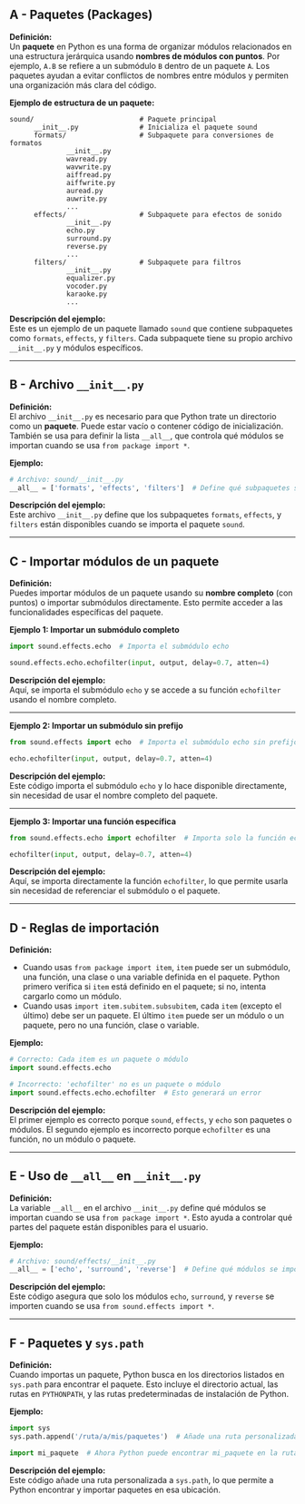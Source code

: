 ## A - Paquetes (Packages)

**Definición:**  
Un **paquete** en Python es una forma de organizar módulos relacionados en una estructura jerárquica usando **nombres de módulos con puntos**. Por ejemplo, `A.B` se refiere a un submódulo `B` dentro de un paquete `A`. Los paquetes ayudan a evitar conflictos de nombres entre módulos y permiten una organización más clara del código.

**Ejemplo de estructura de un paquete:**

```
sound/                          # Paquete principal
      __init__.py               # Inicializa el paquete sound
      formats/                  # Subpaquete para conversiones de formatos
              __init__.py
              wavread.py
              wavwrite.py
              aiffread.py
              aiffwrite.py
              auread.py
              auwrite.py
              ...
      effects/                  # Subpaquete para efectos de sonido
              __init__.py
              echo.py
              surround.py
              reverse.py
              ...
      filters/                  # Subpaquete para filtros
              __init__.py
              equalizer.py
              vocoder.py
              karaoke.py
              ...
```

**Descripción del ejemplo:**  
Este es un ejemplo de un paquete llamado `sound` que contiene subpaquetes como `formats`, `effects`, y `filters`. Cada subpaquete tiene su propio archivo `__init__.py` y módulos específicos.

---

## B - Archivo `__init__.py`

**Definición:**  
El archivo `__init__.py` es necesario para que Python trate un directorio como un **paquete**. Puede estar vacío o contener código de inicialización. También se usa para definir la lista `__all__`, que controla qué módulos se importan cuando se usa `from package import *`.

**Ejemplo:**

```python
# Archivo: sound/__init__.py
__all__ = ['formats', 'effects', 'filters']  # Define qué subpaquetes se importan
```

**Descripción del ejemplo:**  
Este archivo `__init__.py` define que los subpaquetes `formats`, `effects`, y `filters` están disponibles cuando se importa el paquete `sound`.

---

## C - Importar módulos de un paquete

**Definición:**  
Puedes importar módulos de un paquete usando su **nombre completo** (con puntos) o importar submódulos directamente. Esto permite acceder a las funcionalidades específicas del paquete.

**Ejemplo 1: Importar un submódulo completo**

```python
import sound.effects.echo  # Importa el submódulo echo

sound.effects.echo.echofilter(input, output, delay=0.7, atten=4)
```

**Descripción del ejemplo:**  
Aquí, se importa el submódulo `echo` y se accede a su función `echofilter` usando el nombre completo.

---

**Ejemplo 2: Importar un submódulo sin prefijo**

```python
from sound.effects import echo  # Importa el submódulo echo sin prefijo

echo.echofilter(input, output, delay=0.7, atten=4)
```

**Descripción del ejemplo:**  
Este código importa el submódulo `echo` y lo hace disponible directamente, sin necesidad de usar el nombre completo del paquete.

---

**Ejemplo 3: Importar una función específica**

```python
from sound.effects.echo import echofilter  # Importa solo la función echofilter

echofilter(input, output, delay=0.7, atten=4)
```

**Descripción del ejemplo:**  
Aquí, se importa directamente la función `echofilter`, lo que permite usarla sin necesidad de referenciar el submódulo o el paquete.

---

## D - Reglas de importación

**Definición:**

- Cuando usas `from package import item`, `item` puede ser un submódulo, una función, una clase o una variable definida en el paquete. Python primero verifica si `item` está definido en el paquete; si no, intenta cargarlo como un módulo.
- Cuando usas `import item.subitem.subsubitem`, cada `item` (excepto el último) debe ser un paquete. El último `item` puede ser un módulo o un paquete, pero no una función, clase o variable.

**Ejemplo:**

```python
# Correcto: Cada item es un paquete o módulo
import sound.effects.echo

# Incorrecto: 'echofilter' no es un paquete o módulo
import sound.effects.echo.echofilter  # Esto generará un error
```

**Descripción del ejemplo:**  
El primer ejemplo es correcto porque `sound`, `effects`, y `echo` son paquetes o módulos. El segundo ejemplo es incorrecto porque `echofilter` es una función, no un módulo o paquete.

---

## E - Uso de `__all__` en `__init__.py`

**Definición:**  
La variable `__all__` en el archivo `__init__.py` define qué módulos se importan cuando se usa `from package import *`. Esto ayuda a controlar qué partes del paquete están disponibles para el usuario.

**Ejemplo:**

```python
# Archivo: sound/effects/__init__.py
__all__ = ['echo', 'surround', 'reverse']  # Define qué módulos se importan
```

**Descripción del ejemplo:**  
Este código asegura que solo los módulos `echo`, `surround`, y `reverse` se importen cuando se usa `from sound.effects import *`.

---

## F - Paquetes y `sys.path`

**Definición:**  
Cuando importas un paquete, Python busca en los directorios listados en `sys.path` para encontrar el paquete. Esto incluye el directorio actual, las rutas en `PYTHONPATH`, y las rutas predeterminadas de instalación de Python.

**Ejemplo:**

```python
import sys
sys.path.append('/ruta/a/mis/paquetes')  # Añade una ruta personalizada a sys.path

import mi_paquete  # Ahora Python puede encontrar mi_paquete en la ruta añadida
```

**Descripción del ejemplo:**  
Este código añade una ruta personalizada a `sys.path`, lo que permite a Python encontrar y importar paquetes en esa ubicación.
